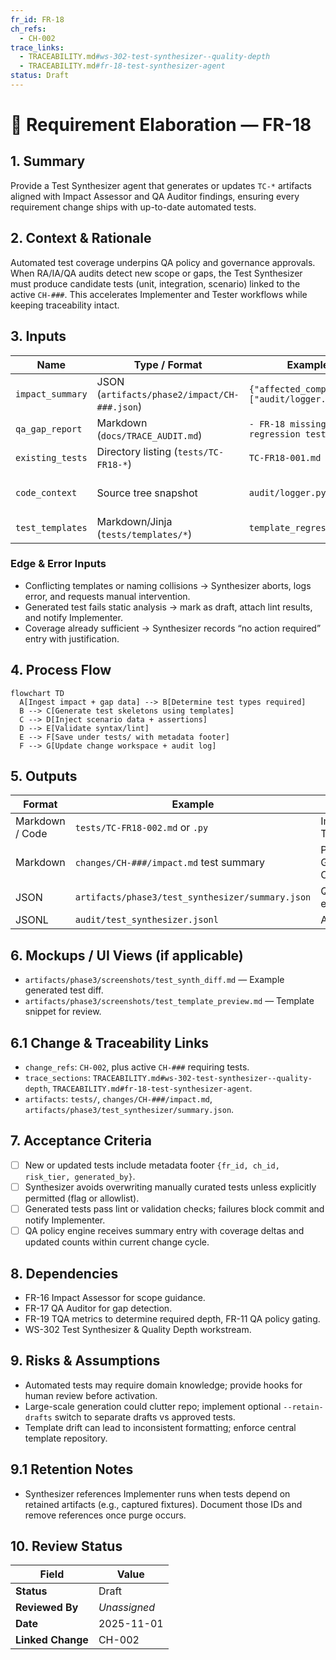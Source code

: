 ```yaml
---
fr_id: FR-18
ch_refs:
  - CH-002
trace_links:
  - TRACEABILITY.md#ws-302-test-synthesizer--quality-depth
  - TRACEABILITY.md#fr-18-test-synthesizer-agent
status: Draft
---
```


# 🧩 Requirement Elaboration — FR-18

## 1. Summary
Provide a Test Synthesizer agent that generates or updates `TC-*` artifacts aligned with Impact Assessor and QA Auditor findings, ensuring every requirement change ships with up-to-date automated tests.

## 2. Context & Rationale
Automated test coverage underpins QA policy and governance approvals. When RA/IA/QA audits detect new scope or gaps, the Test Synthesizer must produce candidate tests (unit, integration, scenario) linked to the active `CH-###`. This accelerates Implementer and Tester workflows while keeping traceability intact.

## 3. Inputs
| Name | Type / Format | Example | Notes |
|------|----------------|---------|-------|
| `impact_summary` | JSON (`artifacts/phase2/impact/CH-###.json`) | `{"affected_components":["audit/logger.py"]}` | Guides test creation scope. |
| `qa_gap_report` | Markdown (`docs/TRACE_AUDIT.md`) | `- FR-18 missing regression tests` | Identifies required tests. |
| `existing_tests` | Directory listing (`tests/TC-FR18-*`) | `TC-FR18-001.md` | For diff-aware updates. |
| `code_context` | Source tree snapshot | `audit/logger.py` | Provides implementation details. |
| `test_templates` | Markdown/Jinja (`tests/templates/*`) | `template_regression.md` | Standardizes outputs. |

### Edge & Error Inputs
- Conflicting templates or naming collisions → Synthesizer aborts, logs error, and requests manual intervention.
- Generated test fails static analysis → mark as draft, attach lint results, and notify Implementer.
- Coverage already sufficient → Synthesizer records “no action required” entry with justification.

## 4. Process Flow
```mermaid
flowchart TD
  A[Ingest impact + gap data] --> B[Determine test types required]
  B --> C[Generate test skeletons using templates]
  C --> D[Inject scenario data + assertions]
  D --> E[Validate syntax/lint]
  E --> F[Save under tests/ with metadata footer]
  F --> G[Update change workspace + audit log]
```

## 5. Outputs
| Format | Example | Consumer |
|--------|---------|----------|
| Markdown / Code | `tests/TC-FR18-002.md` or `.py` | Implementer, Tester, QA |
| Markdown | `changes/CH-###/impact.md` test summary | PM, Governance Officer |
| JSON | `artifacts/phase3/test_synthesizer/summary.json` | QA policy engine |
| JSONL | `audit/test_synthesizer.jsonl` | Audit trail |

## 6. Mockups / UI Views (if applicable)
- `artifacts/phase3/screenshots/test_synth_diff.md` — Example generated test diff.
- `artifacts/phase3/screenshots/test_template_preview.md` — Template snippet for review.

## 6.1 Change & Traceability Links
- `change_refs`: `CH-002`, plus active `CH-###` requiring tests.
- `trace_sections`: `TRACEABILITY.md#ws-302-test-synthesizer--quality-depth`, `TRACEABILITY.md#fr-18-test-synthesizer-agent`.
- `artifacts`: `tests/`, `changes/CH-###/impact.md`, `artifacts/phase3/test_synthesizer/summary.json`.

## 7. Acceptance Criteria
* [ ] New or updated tests include metadata footer `{fr_id, ch_id, risk_tier, generated_by}`.
* [ ] Synthesizer avoids overwriting manually curated tests unless explicitly permitted (flag or allowlist).
* [ ] Generated tests pass lint or validation checks; failures block commit and notify Implementer.
* [ ] QA policy engine receives summary entry with coverage deltas and updated counts within current change cycle.

## 8. Dependencies
- FR-16 Impact Assessor for scope guidance.
- FR-17 QA Auditor for gap detection.
- FR-19 TQA metrics to determine required depth, FR-11 QA policy gating.
- WS-302 Test Synthesizer & Quality Depth workstream.

## 9. Risks & Assumptions
- Automated tests may require domain knowledge; provide hooks for human review before activation.
- Large-scale generation could clutter repo; implement optional `--retain-drafts` switch to separate drafts vs approved tests.
- Template drift can lead to inconsistent formatting; enforce central template repository.

## 9.1 Retention Notes
- Synthesizer references Implementer runs when tests depend on retained artifacts (e.g., captured fixtures). Document those IDs and remove references once purge occurs.

## 10. Review Status
| Field | Value |
|-------|-------|
| **Status** | Draft |
| **Reviewed By** | _Unassigned_ |
| **Date** | 2025-11-01 |
| **Linked Change** | CH-002 |

